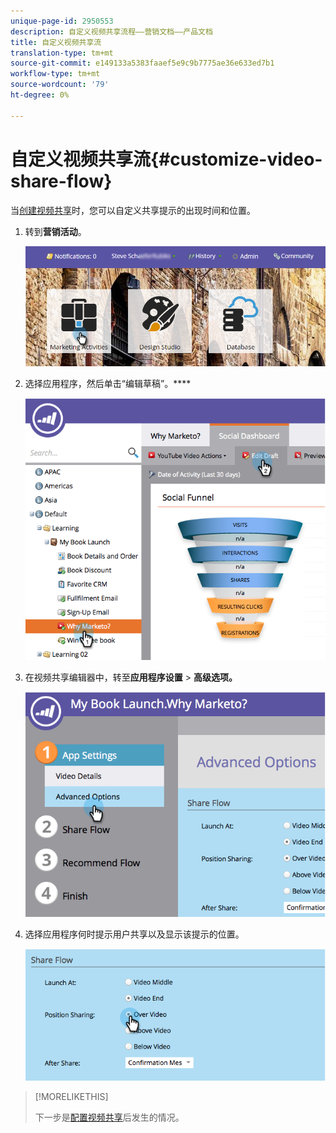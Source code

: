 ```yaml
---
unique-page-id: 2950553
description: 自定义视频共享流程——营销文档——产品文档
title: 自定义视频共享流
translation-type: tm+mt
source-git-commit: e149133a5383faaef5e9c9b7775ae36e633ed7b1
workflow-type: tm+mt
source-wordcount: '79'
ht-degree: 0%

---
```



# 自定义视频共享流{#customize-video-share-flow}

当[创建视频共享](../../../../product-docs/demand-generation/landing-pages/free-form-landing-pages/add-a-video-to-a-free-form-landing-page.md)时，您可以自定义共享提示的出现时间和位置。

1. 转到&#x200B;**营销活动**。

   ![](assets/login-marketing-activities-2.png)

1. 选择应用程序，然后单击“编辑草稿”。****

   ![](assets/image2014-9-22-16-3a40-3a41.png)

1. 在视频共享编辑器中，转至&#x200B;**应用程序设置** > **高级选项。**

   ![](assets/image2014-9-22-16-3a41-3a3.png)

1. 选择应用程序何时提示用户共享以及显示该提示的位置。

   ![](assets/image2014-9-22-16-3a41-3a20.png)

>[!MORELIKETHIS]
>
>下一步是[配置视频共享](configure-after-share-prompts.md)后发生的情况。

